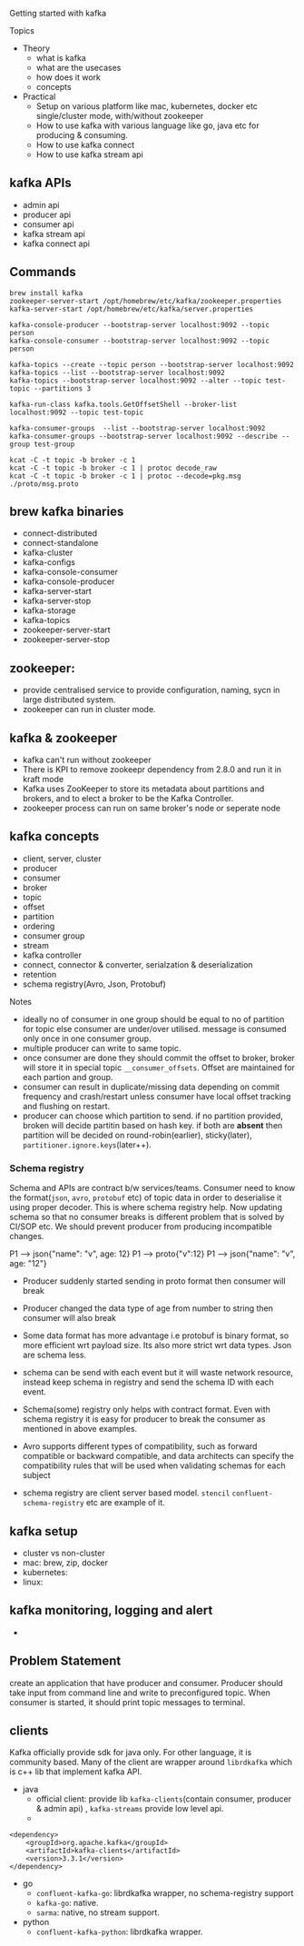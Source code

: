 
Getting started with kafka


Topics

* Theory
    * what is kafka
    * what are the usecases
    * how does it work
    * concepts
* Practical
    * Setup on various platform like mac, kubernetes, docker etc single/cluster mode, with/without zookeeper
    * How to use kafka with various language like go, java etc for producing & consuming.
    * How to use kafka connect
    * How to use kafka stream api




## kafka APIs
* admin api
* producer api
* consumer api
* kafka stream api
* kafka connect api

## Commands

```
brew install kafka
zookeeper-server-start /opt/homebrew/etc/kafka/zookeeper.properties
kafka-server-start /opt/homebrew/etc/kafka/server.properties

kafka-console-producer --bootstrap-server localhost:9092 --topic person
kafka-console-consumer --bootstrap-server localhost:9092 --topic person

kafka-topics --create --topic person --bootstrap-server localhost:9092
kafka-topics --list --bootstrap-server localhost:9092
kafka-topics --bootstrap-server localhost:9092 --alter --topic test-topic --partitions 3

kafka-run-class kafka.tools.GetOffsetShell --broker-list localhost:9092 --topic test-topic

kafka-consumer-groups  --list --bootstrap-server localhost:9092
kafka-consumer-groups --bootstrap-server localhost:9092 --describe --group test-group
```


```
kcat -C -t topic -b broker -c 1
kcat -C -t topic -b broker -c 1 | protoc decode_raw
kcat -C -t topic -b broker -c 1 | protoc --decode=pkg.msg  ./proto/msg.proto

```
## brew kafka binaries
* connect-distributed
* connect-standalone
* kafka-cluster
* kafka-configs
* kafka-console-consumer
* kafka-console-producer
* kafka-server-start
* kafka-server-stop
* kafka-storage
* kafka-topics
* zookeeper-server-start
* zookeeper-server-stop

## zookeeper: 
* provide centralised service to provide configuration, naming, sycn in large distributed system.
* zookeeper can run in cluster mode.

## kafka & zookeeper
* kafka can't run without zookeeper
* There is KPI to remove zookeepr dependency from 2.8.0 and run it in kraft mode
* Kafka uses ZooKeeper to store its metadata about partitions and brokers, and to elect a broker to be the Kafka Controller.
* zookeeper process can run on same broker's node or seperate node




## kafka concepts
* client, server, cluster
* producer
* consumer
* broker
* topic
* offset
* partition
* ordering
* consumer group
* stream
* kafka controller
* connect, connector & converter, serialzation & deserialization
* retention
* schema registry(Avro, Json, Protobuf)


Notes
* ideally no of consumer in one group should be equal to no of partition for topic else consumer are under/over utilised. message is consumed only once in one consumer group.
* multiple producer can write to same topic.
* once consumer are done they should commit the offset to broker, broker will store it in special topic `__consumer_offsets`. Offset are maintained for each partion and group.
* consumer can result in duplicate/missing data depending on commit frequency and crash/restart unless consumer have local offset tracking and flushing on restart.
* producer can choose which partition to send. if no partition provided, broken will decide partitin based on hash key. if both are **absent** then partition will be decided on round-robin(earlier), sticky(later), `partitioner.ignore.keys`(later++).


### Schema registry
Schema and APIs are contract b/w services/teams. Consumer need to know the format(`json`, `avro`, `protobuf` etc) of topic data in order to deserialise it using proper decoder. This is where schema registry help. Now updating schema so that no consumer breaks is different problem that is solved by CI/SOP etc. We should prevent producer from producing incompatible changes.

P1 --> json{"name": "v", age: 12}
P1 --> proto{"v":12}
P1 --> json{"name": "v", age: "12"}

* Producer suddenly started sending in proto format then consumer will break
* Producer changed the data type of age from number to string then consumer will also break

* Some data format has more advantage i.e protobuf is binary format, so more efficient wrt payload size. Its also more strict wrt data types. Json are schema less.
* schema can be send with each event but it will waste network resource, instead keep schema in registry and send the schema ID with each event.
* Schema(some) registry only helps with contract format. Even with schema registry it is easy for producer to break the consumer as mentioned in above examples.
* Avro supports different types of compatibility, such as forward compatible or backward compatible, and data architects can specify the compatibility rules that will be used when validating schemas for each subject
* schema registry are client server based model. `stencil` `confluent-schema-registry` etc are example of it. 
## kafka setup
* cluster vs non-cluster
* mac: brew, zip, docker
* kubernetes:
* linux:

## kafka monitoring, logging and alert
* 


## Problem Statement
create an application that have producer and consumer. Producer should take input from command line and write to preconfigured topic. When consumer is started, it should print topic messages to terminal.




## clients
Kafka officially provide sdk for java only. For other language, it is community based. Many of the client are wrapper around `librdkafka` which is c++ lib that implement kafka API.
* java
    * official client: provide lib `kafka-clients`(contain consumer, producer & admin api) , `kafka-streams` provide low level api.
    * 
```
<dependency>
	<groupId>org.apache.kafka</groupId>
	<artifactId>kafka-clients</artifactId>
	<version>3.3.1</version>
</dependency>
```
* go
    * `confluent-kafka-go`: librdkafka wrapper, no schema-registry support
    * `kafka-go`: native.
    * `sarma`: native, no stream support.
* python
    * `confluent-kafka-python`: librdkafka wrapper.